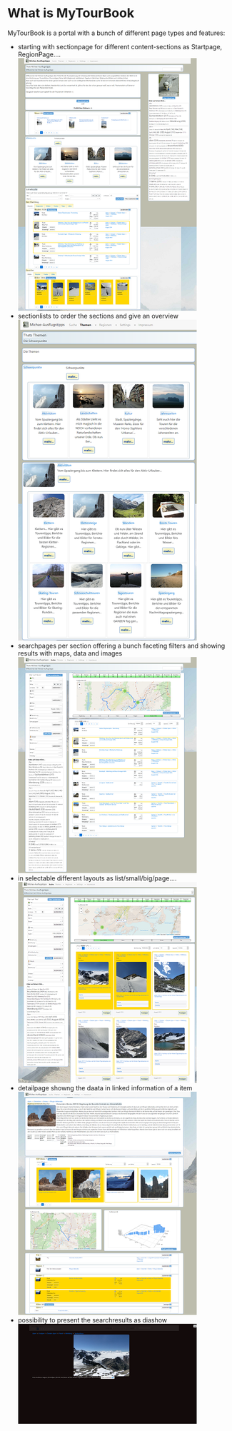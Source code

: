 # What is MyTourBook

MyTourBook is a portal with a bunch of different page types and features:

- starting with sectionpage for different content-sections as Startpage, RegionPage.... ![Sectionpage](images/sectionpage-x400.png)
- sectionlists to order the sections and give an overview ![Sectionlist](images/sectionlist-x400.png)
- searchpages per section offering a bunch faceting filters and showing results with maps, data and images ![Searchpage](images/searchpage-x400.png)
- in selectable different layouts as list/small/big/page.... ![Searchpage Big](images/searchpage-big-x400.png)
- detailpage showng the daata in linked information of a item ![Showpage](images/showpage-x400.png)
- possibility to present the searchresults as diashow ![Diashow](images/searchpage-page-x400.png)
